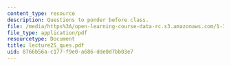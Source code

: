 ```yaml
---
content_type: resource
description: Questions to ponder before class.
file: /media/https%3A/open-learning-course-data-rc.s3.amazonaws.com/1-34-waste-containment-and-remediation-technology-spring-2004/8766b56ac177f9e0a686dde0d7bb03e7_lecture25_ques.pdf
file_type: application/pdf
resourcetype: Document
title: lecture25_ques.pdf
uid: 8766b56a-c177-f9e0-a686-dde0d7bb03e7
---
```

